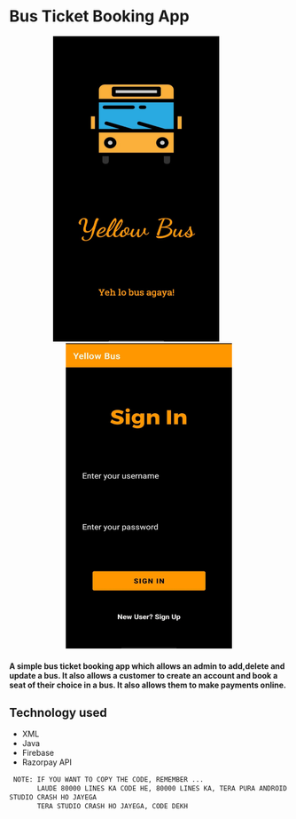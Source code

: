 # Bus Ticket Booking App

<div align="center">
<img src="https://github.com/GowthamPB/BusTicketBooking/blob/main/bus1.jpeg" width="300px" height="550px" >
  &emsp;&emsp;&emsp;
  <img src="https://github.com/GowthamPB/BusTicketBooking/blob/main/bus2.jpeg" width="300px" height="550px">
  </div>
<h4>A simple bus ticket booking app which allows an admin to add,delete and update a bus. It also allows a customer to create an account and book a seat of their choice in a bus. It also allows them to make payments online.</h4>
<h2>Technology used</h2>
<ul>
  <li>XML</li>
  <li>Java</li>
  <li>Firebase</li>
  <li>Razorpay API</li>
 </ul>
 
     NOTE: IF YOU WANT TO COPY THE CODE, REMEMBER ...
           LAUDE 80000 LINES KA CODE HE, 80000 LINES KA, TERA PURA ANDROID STUDIO CRASH HO JAYEGA
           TERA STUDIO CRASH HO JAYEGA, CODE DEKH
 
 
